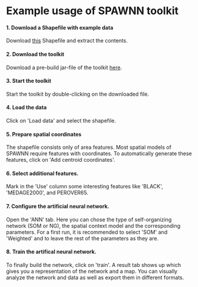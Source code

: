 # Example usage of SPAWNN toolkit

#### 1. Download a Shapefile with example data

Download [this](https://drive.google.com/open?id=1iTi1yzpm9yIOMDhm6gPUVeDGSp1lLaNL) Shapefile and extract the contents.

#### 2. Download the toolkit

Download a pre-build jar-file of the toolkit [here](https://github.com/jhagenauer/spawnn/releases/download/0.1.9/spawnn-0.1.9.jar).            

#### 3. Start the toolkit

Start the toolkit by double-clicking on the downloaded file.

#### 4. Load the data

Click on 'Load data' and select the shapefile.

#### 5. Prepare spatial coordinates

The shapefile consists only of area features. 
Most spatial models of SPAWNN require features with coordinates.
To automatically generate these features, click on 'Add centroid coordinates'.

#### 6. Select additional features.

Mark in the 'Use' column some interesting features like 'BLACK', 'MEDAGE2000', and PEROVER65.

#### 7. Configure the artificial neural network.

Open the 'ANN' tab. Here you can chose the type of self-organizing network (SOM or NG), the spatial context model and the corresponding parameters. For a first run, it is recommended to select 'SOM' and 'Weighted' and to leave the rest of the parameters as they are.

#### 8. Train the artifical neural network.

To finally build the network, click on 'train'. A result tab shows up which gives you a representation of the network and a map. You can visually analyze the network and data as well as export them in different formats.


      

